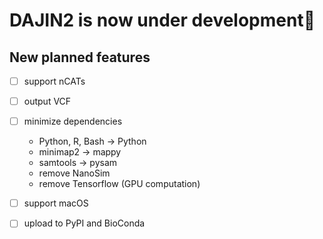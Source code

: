 # DAJIN2 is now under development👷

## New planned features

- [ ] support nCATs
- [ ] output VCF
- [ ] minimize dependencies
  - Python, R, Bash -> Python
  - minimap2 -> mappy
  - samtools -> pysam
  - remove NanoSim
  - remove Tensorflow (GPU computation)
- [ ] support macOS
- [ ] upload to PyPI and BioConda

